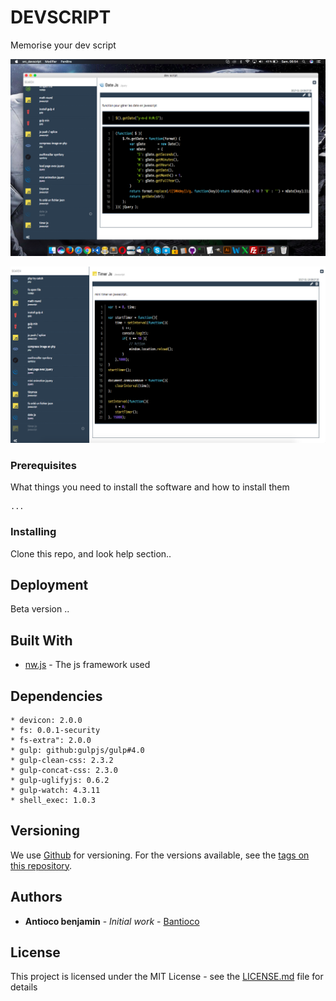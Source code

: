 # DEVSCRIPT

Memorise your dev script

![alt text](screenshots/screenshot_2.png "View")

![alt text](screenshots/screenshot_1.png "View")

### Prerequisites

What things you need to install the software and how to install them

```
...
```

### Installing

Clone this repo, and look help section..


## Deployment

Beta version ..

## Built With

* [nw.js](https://nwjs.io/) - The js framework used

## Dependencies

```
* devicon: 2.0.0
* fs: 0.0.1-security
* fs-extra": 2.0.0
* gulp: github:gulpjs/gulp#4.0
* gulp-clean-css: 2.3.2
* gulp-concat-css: 2.3.0
* gulp-uglifyjs: 0.6.2
* gulp-watch: 4.3.11
* shell_exec: 1.0.3
```

## Versioning

We use [Github](https://github.com) for versioning. For the versions available, see the [tags on this repository](https://github.com/bantioco/nwjs_dev_scripts).

## Authors

* **Antioco benjamin** - *Initial work* - [Bantioco](https://github.com/bantioco)


## License

This project is licensed under the MIT License - see the [LICENSE.md](LICENSE.md) file for details

